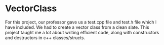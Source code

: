 # VectorClass

For this project, our professor gave us a test.cpp file and test.h file which I have included. We had to create a vector class from a clean slate. This project taught me a lot about writing efficient code, along with constructors and destructors in c++ classes/structs.
